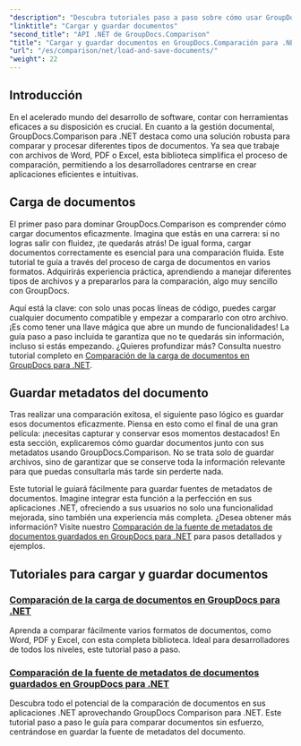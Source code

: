 ```yaml
---
"description": "Descubra tutoriales paso a paso sobre cómo usar GroupDocs.Comparison para .NET para cargar y guardar documentos eficientemente. Ideal para desarrolladores que buscan optimizar la comparación de documentos."
"linktitle": "Cargar y guardar documentos"
"second_title": "API .NET de GroupDocs.Comparison"
"title": "Cargar y guardar documentos en GroupDocs.Comparación para .NET"
"url": "/es/comparison/net/load-and-save-documents/"
"weight": 22
---
```


## Introducción

En el acelerado mundo del desarrollo de software, contar con herramientas eficaces a su disposición es crucial. En cuanto a la gestión documental, GroupDocs.Comparison para .NET destaca como una solución robusta para comparar y procesar diferentes tipos de documentos. Ya sea que trabaje con archivos de Word, PDF o Excel, esta biblioteca simplifica el proceso de comparación, permitiendo a los desarrolladores centrarse en crear aplicaciones eficientes e intuitivas.

## Carga de documentos

El primer paso para dominar GroupDocs.Comparison es comprender cómo cargar documentos eficazmente. Imagina que estás en una carrera: si no logras salir con fluidez, ¡te quedarás atrás! De igual forma, cargar documentos correctamente es esencial para una comparación fluida. Este tutorial te guía a través del proceso de carga de documentos en varios formatos. Adquirirás experiencia práctica, aprendiendo a manejar diferentes tipos de archivos y a prepararlos para la comparación, algo muy sencillo con GroupDocs.

Aquí está la clave: con solo unas pocas líneas de código, puedes cargar cualquier documento compatible y empezar a compararlo con otro archivo. ¡Es como tener una llave mágica que abre un mundo de funcionalidades! La guía paso a paso incluida te garantiza que no te quedarás sin información, incluso si estás empezando. ¿Quieres profundizar más? Consulta nuestro tutorial completo en [Comparación de la carga de documentos en GroupDocs para .NET](./load-documents/).

## Guardar metadatos del documento

Tras realizar una comparación exitosa, el siguiente paso lógico es guardar esos documentos eficazmente. Piensa en esto como el final de una gran película: ¡necesitas capturar y conservar esos momentos destacados! En esta sección, explicaremos cómo guardar documentos junto con sus metadatos usando GroupDocs.Comparison. No se trata solo de guardar archivos, sino de garantizar que se conserve toda la información relevante para que puedas consultarla más tarde sin perderte nada.

Este tutorial le guiará fácilmente para guardar fuentes de metadatos de documentos. Imagine integrar esta función a la perfección en sus aplicaciones .NET, ofreciendo a sus usuarios no solo una funcionalidad mejorada, sino también una experiencia más completa. ¿Desea obtener más información? Visite nuestro [Comparación de la fuente de metadatos de documentos guardados en GroupDocs para .NET](./save-documents-metadata-source/) para pasos detallados y ejemplos.

## Tutoriales para cargar y guardar documentos
### [Comparación de la carga de documentos en GroupDocs para .NET](./load-documents/)
Aprenda a comparar fácilmente varios formatos de documentos, como Word, PDF y Excel, con esta completa biblioteca. Ideal para desarrolladores de todos los niveles, este tutorial paso a paso.
### [Comparación de la fuente de metadatos de documentos guardados en GroupDocs para .NET](./save-documents-metadata-source/)
Descubra todo el potencial de la comparación de documentos en sus aplicaciones .NET aprovechando GroupDocs Comparison para .NET. Este tutorial paso a paso le guía para comparar documentos sin esfuerzo, centrándose en guardar la fuente de metadatos del documento.